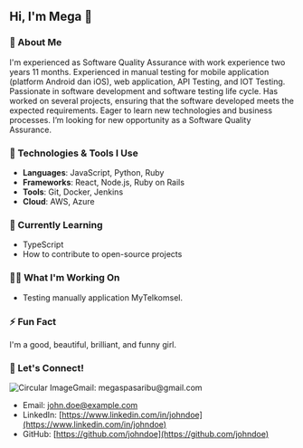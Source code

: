 ## Hi, I'm Mega 👋

### 🚀 About Me
I'm experienced as Software Quality Assurance with work experience two years 11 months. Experienced in manual testing for mobile application (platform Android dan iOS), web application, API Testing, and IOT Testing. Passionate in software development and software testing life cycle. Has worked on several projects, ensuring that the software developed meets the expected requirements. Eager to learn new technologies and business processes. I’m looking for new opportunity as a Software Quality Assurance.

### 🔧 Technologies & Tools I Use
- **Languages**: JavaScript, Python, Ruby
- **Frameworks**: React, Node.js, Ruby on Rails
- **Tools**: Git, Docker, Jenkins
- **Cloud**: AWS, Azure

### 🌱 Currently Learning
- TypeScript
- How to contribute to open-source projects

### 👨‍💻 What I'm Working On
- Testing manually application MyTelkomsel.

### ⚡ Fun Fact
I'm a good, beautiful, brilliant, and funny girl.

### 💬 Let's Connect!
<div>
  <p> <img href="" src="https://via.placeholder.com/300" alt="Circular Image" class="circle">Gmail: megaspasaribu@gmail.com</p>
</div>

- Email: john.doe@example.com
- LinkedIn: [https://www.linkedin.com/in/johndoe](https://www.linkedin.com/in/johndoe)
- GitHub: [https://github.com/johndoe](https://github.com/johndoe)



